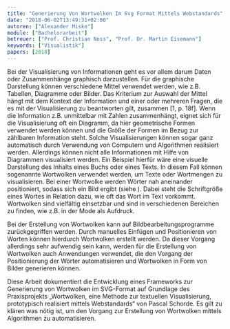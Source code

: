 ```yaml
---
title: "Generierung Von Wortwolken Im Svg Format Mittels Webstandards"
date: "2018-06-02T13:49:31+02:00"
autoren: ["Alexander Miske"]
module: ["Bachelorarbeit"]
betreuer: ["Prof. Christian Noss", "Prof. Dr. Martin Eisemann"]
keywords: ["Visualistik"]
papers: [2018]
---
```


Bei der Visualisierung von Informationen geht es vor allem darum Daten oder Zusammenhänge graphisch darzustellen. Für die graphische Darstellung können verschiedene Mittel verwendet werden, wie z.B. Tabellen, Diagramme oder Bilder. Das Kriterium zur Auswahl der Mittel hängt mit dem Kontext der Information und einer oder mehreren Fragen, die es mit der Visualisierung zu beantworten gilt, zusammen [1, p. 18f]. Wenn die Information z.B. unmittelbar mit Zahlen zusammenhängt, eignet sich für die Visualisierung oft ein Diagramm, da hier geometrische Formen verwendet werden können und die Größe der Formen im Bezug zur zählbaren Information steht. Solche Visualisierungen können sogar ganz automatisch durch Verwendung von Computern und Algorithmen realisiert werden. Allerdings können nicht alle Informationen mit Hilfe von Diagrammen visualisiert werden. Ein Beispiel hierfür wäre eine visuelle Darstellung des Inhalts eines Buchs oder eines Texts. In diesem Fall können sogenannte Wortwolken verwendet werden, um Texte oder Wortmengen zu visualisieren. Bei einer Wortwolke werden Wörter nah aneinander positioniert, sodass sich ein Bild ergibt (siehe ). Dabei steht die Schriftgröße eines Wortes in Relation dazu, wie oft das Wort im Text vorkommt. Wortwolken sind vielfältig einsetzbar und sind in verschiedenen Bereichen zu finden, wie z.B. in der Mode als Aufdruck.

Bei der Erstellung von Wortwolken kann auf Bildbearbeitungsprogramme zurückgegriffen werden. Durch manuelles Einfügen und Positionieren von Worten können hierdurch Wortwolken erstellt werden. Da dieser Vorgang allerdings sehr aufwendig sein kann, werden für die Erstellung von Wortwolken auch Anwendungen verwendet, die den Vorgang der Positionierung der Wörter automatisieren und Wortwolken in Form von Bilder generieren können.

Diese Arbeit dokumentiert die Entwicklung eines Frameworks zur Generierung von Wortwolken im SVG-Format auf Grundlage des Praxisprojekts „Wortwolken, eine Methode zur textuellen Visualisierung, prototypisch realisiert mittels Webstandards“ von Pascal Schorde. Es gilt zu klären was nötig ist, um den Vorgang zur Erstellung von Wortwolken mittels Algorithmen zu automatisieren.
